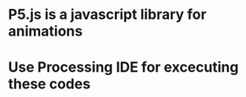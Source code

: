 # P5.js is a javascript library for animations <br>
# Use Processing IDE for excecuting these codes
